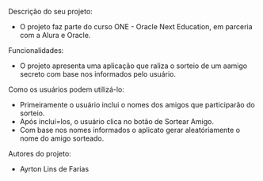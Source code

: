 Descrição do seu projeto:
- O projeto faz parte do curso ONE - Oracle Next Education, em parceria com a Alura e Oracle.
  
Funcionalidades:
- O projeto apresenta uma aplicação que raliza o sorteio de um aamigo secreto com base nos informados pelo usuário.
  
Como os usuários podem utilizá-lo:
- Primeiramente o usuário inclui o nomes dos amigos que participarão do sorteio.
- Após incluí=los, o usuário clica no botão de Sortear Amigo.
- Com base nos nomes informados o aplicato gerar aleatóriamente o nome do amigo sorteado.
  
Autores do projeto:
- Ayrton Lins de Farias
